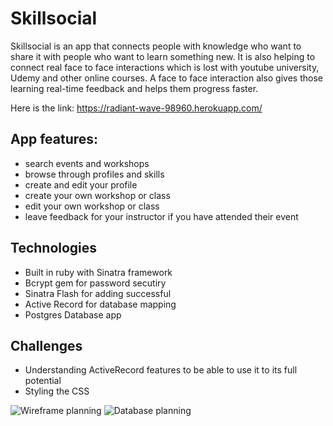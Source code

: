 # Skillsocial 
Skillsocial is an app that connects people with knowledge who want to share it with people who want to learn something new.  It is also helping to connect real face to face interactions which is lost with youtube university, Udemy and other online courses. A face to face interaction also gives those learning real-time feedback and helps them progress faster.

Here is the link: https://radiant-wave-98960.herokuapp.com/

## App features:

* search events and workshops
* browse through profiles and skills
* create and edit your profile
* create your own workshop or class
* edit your own workshop or class
* leave feedback for your instructor if you have attended their event

## Technologies
* Built in ruby with Sinatra framework
* Bcrypt gem for password secutiry
* Sinatra Flash for adding successful
* Active Record for database mapping
* Postgres Database app

## Challenges
- Understanding ActiveRecord features to be able to use it to its full potential
- Styling the CSS 

![Wireframe planning](IMG_4302.JPG)
![Database planning](IMG_4303.JPG)

